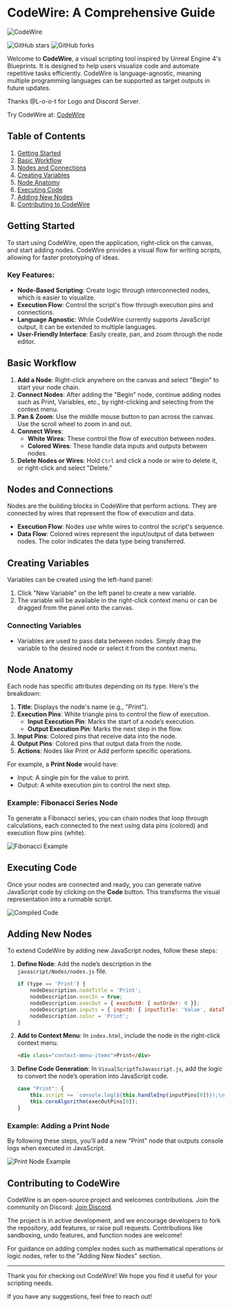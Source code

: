 # CodeWire: A Comprehensive Guide

![CodeWire](images/Code%20Wire%20Logo.png)

![GitHub stars](https://img.shields.io/github/stars/ayushk7/CodeWire?style=social)
![GitHub forks](https://img.shields.io/github/forks/ayushk7/CodeWire?style=social)

Welcome to **CodeWire**, a visual scripting tool inspired by Unreal Engine 4's Blueprints. It is designed to help users visualize code and automate repetitive tasks efficiently. CodeWire is language-agnostic, meaning multiple programming languages can be supported as target outputs in future updates. 

Thanks @L-o-o-t for Logo and Discord Server.

Try CodeWire at: [CodeWire](https://ayushk7.github.io/CodeWire/)

## Table of Contents
1. [Getting Started](#getting-started)
2. [Basic Workflow](#basic-workflow)
3. [Nodes and Connections](#nodes-and-connections)
4. [Creating Variables](#creating-variables)
5. [Node Anatomy](#node-anatomy)
6. [Executing Code](#executing-code)
7. [Adding New Nodes](#adding-new-nodes)
8. [Contributing to CodeWire](#contributing)

## Getting Started
To start using CodeWire, open the application, right-click on the canvas, and start adding nodes. CodeWire provides a visual flow for writing scripts, allowing for faster prototyping of ideas.

### Key Features:
- **Node-Based Scripting**: Create logic through interconnected nodes, which is easier to visualize.
- **Execution Flow**: Control the script's flow through execution pins and connections.
- **Language Agnostic**: While CodeWire currently supports JavaScript output, it can be extended to multiple languages.
- **User-Friendly Interface**: Easily create, pan, and zoom through the node editor.

## Basic Workflow
1. **Add a Node**: Right-click anywhere on the canvas and select "Begin" to start your node chain.
2. **Connect Nodes**: After adding the "Begin" node, continue adding nodes such as Print, Variables, etc., by right-clicking and selecting from the context menu.
3. **Pan & Zoom**: Use the middle mouse button to pan across the canvas. Use the scroll wheel to zoom in and out.
4. **Connect Wires**: 
   - **White Wires**: These control the flow of execution between nodes.
   - **Colored Wires**: These handle data inputs and outputs between nodes.
5. **Delete Nodes or Wires**: Hold `Ctrl` and click a node or wire to delete it, or right-click and select "Delete."

## Nodes and Connections
Nodes are the building blocks in CodeWire that perform actions. They are connected by wires that represent the flow of execution and data.

- **Execution Flow**: Nodes use white wires to control the script's sequence.
- **Data Flow**: Colored wires represent the input/output of data between nodes. The color indicates the data type being transferred.

## Creating Variables
Variables can be created using the left-hand panel:
1. Click "New Variable" on the left panel to create a new variable.
2. The variable will be available in the right-click context menu or can be dragged from the panel onto the canvas.

### Connecting Variables
- Variables are used to pass data between nodes. Simply drag the variable to the desired node or select it from the context menu.

## Node Anatomy
Each node has specific attributes depending on its type. Here's the breakdown:

1. **Title**: Displays the node's name (e.g., "Print").
2. **Execution Pins**: White triangle pins to control the flow of execution.
   - **Input Execution Pin**: Marks the start of a node’s execution.
   - **Output Execution Pin**: Marks the next step in the flow.
3. **Input Pins**: Colored pins that receive data into the node.
4. **Output Pins**: Colored pins that output data from the node.
5. **Actions**: Nodes like Print or Add perform specific operations.

For example, a **Print Node** would have:
- Input: A single pin for the value to print.
- Output: A white execution pin to control the next step.

### Example: Fibonacci Series Node
To generate a Fibonacci series, you can chain nodes that loop through calculations, each connected to the next using data pins (colored) and execution flow pins (white).

![Fibonacci Example](images/fib.png)

## Executing Code
Once your nodes are connected and ready, you can generate native JavaScript code by clicking on the **Code** button. This transforms the visual representation into a runnable script.

![Compiled Code](images/httpreq.png)

## Adding New Nodes
To extend CodeWire by adding new JavaScript nodes, follow these steps:

1. **Define Node**: Add the node’s description in the `javascript/Nodes/nodes.js` file.
    ```js
    if (type == 'Print') {
        nodeDescription.nodeTitle = 'Print';
        nodeDescription.execIn = true;
        nodeDescription.execOut = { execOut0: { outOrder: 0 }};
        nodeDescription.inputs = { input0: { inputTitle: 'Value', dataType: 'Data' }};
        nodeDescription.color = 'Print';
    }
    ```

2. **Add to Context Menu**: In `index.html`, include the node in the right-click context menu.
    ```html
    <div class="context-menu-items">Print</div>
    ```

3. **Define Code Generation**: In `VisualScriptToJavascript.js`, add the logic to convert the node’s operation into JavaScript code.
    ```js
    case "Print": {
        this.script += `console.log(${this.handleInp(inputPins[0])});\n`;
        this.coreAlgorithm(execOutPins[0]);
    }
    ```

### Example: Adding a Print Node
By following these steps, you'll add a new "Print" node that outputs console logs when executed in JavaScript.

![Print Node Example](images/print_example.JPG)

## Contributing to CodeWire
CodeWire is an open-source project and welcomes contributions. Join the community on Discord: [Join Discord](https://discord.gg/VuB2UjzqrK).

The project is in active development, and we encourage developers to fork the repository, add features, or raise pull requests. Contributions like sandboxing, undo features, and function nodes are welcome!

For guidance on adding complex nodes such as mathematical operations or logic nodes, refer to the "Adding New Nodes" section.

---

Thank you for checking out CodeWire! We hope you find it useful for your scripting needs.

If you have any suggestions, feel free to reach out!
